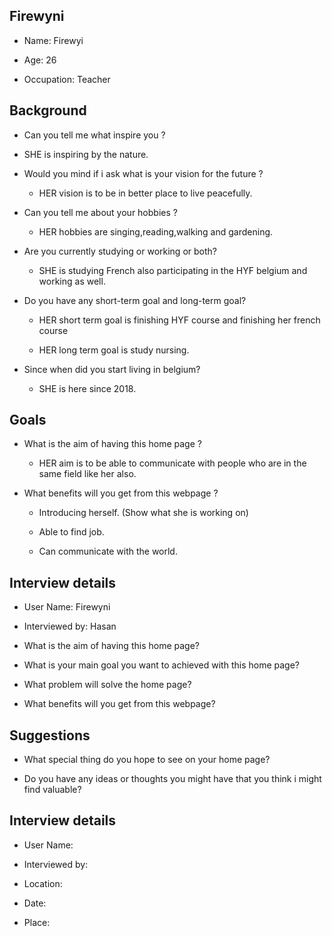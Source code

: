 ## Firewyni

- Name: Firewyi

- Age: 26
 
- Occupation: Teacher

## Background

- Can you tell me what inspire you ?
 
 - SHE is inspiring by the nature.
    
- Would you mind if i ask what is your vision for the future ?
 
  - HER vision is to be in better place to live peacefully.
    
- Can you tell me about your hobbies ?

  - HER hobbies are singing,reading,walking and gardening.
    
- Are you currently studying or working or both?

   - SHE is studying French also participating in the HYF belgium and working as well.
    
- Do you have any short-term goal and long-term goal?

  - HER short term goal is finishing HYF course and finishing her french course
    
   - HER long term goal is study nursing.
    
- Since when did you start living in belgium?

  - SHE is here since  2018.
    
## Goals

- What is the aim of having this home page ?
 
    - HER aim is to be able to communicate with people who are in the same field like her also.
    
- What benefits will you get from this webpage ?
   
    - Introducing herself. (Show what she is working on)
    
    - Able to find job.
    
    - Can communicate with the world.
    
## Interview details

- User Name: Firewyni

- Interviewed by: Hasan

- What is the aim of having this home page?

- What is  your main goal you want to achieved with this home page?

- What problem will solve the home page?

- What benefits will you get from this webpage?

## Suggestions

- What special thing do you hope to see on your home page?

- Do you have any ideas or thoughts you might have that you think i might find valuable?

## Interview details 

- User Name:

- Interviewed by:

- Location:

- Date:

- Place: 
